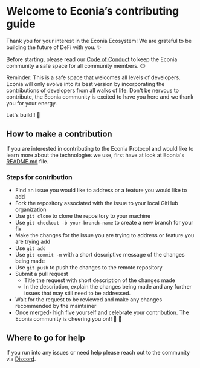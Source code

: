 # Welcome to Econia’s contributing guide

Thank you for your interest in the Econia Ecosystem! We are grateful to be building the future of DeFi with you.
:sparkles:

Before starting, please read our [Code of Conduct](CODE_OF_CONDUCT.md) to keep the Econia community a safe space for all community members.
:blush:

Reminder:
This is a safe space that welcomes all levels of developers.
Econia will only evolve into its best version by incorporating the contributions of developers from all walks of life.
Don't be nervous to contribute, the Econia community is excited to have you here and we thank you for your energy.

Let's build!!
:hammer:

## How to make a contribution

If you are interested in contributing to the Econia Protocol and would like to learn more about the technologies we use, first have at look at Econia's [README.md](README.md) file.

### Steps for contribution

- Find an issue you would like to address or a feature you would like to add
- Fork the repository associated with the issue to your local GitHub organization
- Use `git clone` to clone the repository to your machine
- Use `git checkout -b your-branch-name` to create a new branch for your fix
- Make the changes for the issue you are trying to address or feature you are trying add
- Use `git add`
- Use `git commit -m` with a short descriptive message of the changes being made
- Use `git push` to push the changes to the remote repository
- Submit a pull request
  - Title the request with short description of the changes made
  - In the description, explain the changes being made and any further issues that may still need to be addressed.
- Wait for the request to be reviewed and make any changes recommended by the maintainer
- Once merged- high five yourself and celebrate your contribution.
  The Econia community is cheering you on!!
  :clap:
  :tada:

## Where to go for help

If you run into any issues or need help please reach out to the community via [Discord](discord.gg/econia).

